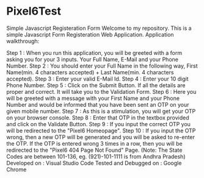 # Pixel6Test
Simple Javascript Registeration Form
Welcome to my repository. 
This is a simple Javascript Form Registeration Web Application. 
Application walkthrough: 

Step 1 : When you run this application, you will be greeted with a form asking you for your 3 inputs.
         Your Full Name, E-Mail and your Phone Number.
Step 2 : You should enter your Full Name in the following way, First Name(min. 4 characters accepted) + Last Name(min. 4 characters accepted).
Step 3 : Enter your valid E-Mail Id.
Step 4 : Enter your 10 digit Phone Number.
Step 5 : Click on the Submit Button. If all the details are proper and correct. It will take you to the Validation Form.
Step 6 : Here you will be greeted with a message with your First Name and your Phone Number and would be informed that you 
         have been sent an OTP on your given mobile number.
Step 7 : As this is a stimulation, you will get your OTP on your browser console.
Step 8 : Enter that OTP in the textbox provided and click on the Validate Button.
Step 9 : If you input the correct OTP you will be redirected to the "Pixel6 Homeopage".
Step 10 : If you input the OTP wrong, then a new OTP will be generated and you will be asked to re-enter the OTP.
          If the OTP is entered wrong 3 times in a row, then you will be redirected to the "Pixel6 404 Page Not Found" Page.
(Note: The State Codes are between 101-136, eg. (921)-101-1111 is from Andhra Pradesh)
Developed on : Visual Studio Code
Tested and Debugged on : Google Chrome
